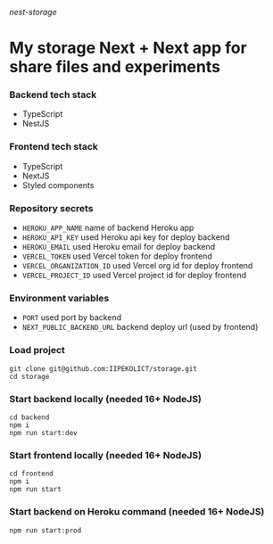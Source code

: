 _nest-storage_

# My storage Next + Next app for share files and experiments

### Backend tech stack

- TypeScript
- NestJS

### Frontend tech stack

- TypeScript
- NextJS
- Styled components

### Repository secrets

- `HEROKU_APP_NAME` name of backend Heroku app
- `HEROKU_API_KEY` used Heroku api key for deploy backend
- `HEROKU_EMAIL` used Heroku email for deploy backend
- `VERCEL_TOKEN` used Vercel token for deploy frontend
- `VERCEL_ORGANIZATION_ID` used Vercel org id for deploy frontend
- `VERCEL_PROJECT_ID` used Vercel project id for deploy frontend

### Environment variables

- `PORT` used port by backend
- `NEXT_PUBLIC_BACKEND_URL` backend deploy url (used by frontend)

### Load project

```shell
git clone git@github.com:IIPEKOLICT/storage.git
cd storage
```

### Start backend locally (needed 16+ NodeJS)

```shell
cd backend
npm i
npm run start:dev
```

### Start frontend locally (needed 16+ NodeJS)

```shell
cd frontend
npm i
npm run start
```

### Start backend on Heroku command (needed 16+ NodeJS)

```shell
npm run start:prod
```
